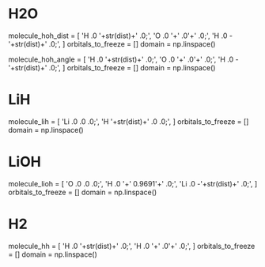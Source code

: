 # H2O
molecule_hoh_dist = [
  'H .0 '+str(dist)+' .0;',
  'O .0 '+' .0'+' .0;',
  'H .0 -'+str(dist)+' .0;',
]
orbitals_to_freeze = []
domain = np.linspace()

molecule_hoh_angle = [
  'H .0 '+str(dist)+' .0;',
  'O .0 '+' .0'+' .0;',
  'H .0 -'+str(dist)+' .0;',
]
orbitals_to_freeze = []
domain = np.linspace()

# LiH
molecule_lih = [
  'Li .0 .0 .0;',
  'H '+str(dist)+' .0 .0;',
]
orbitals_to_freeze = []
domain = np.linspace()

# LiOH
molecule_lioh = [
  'O .0 .0 .0;',
  'H .0 '+' 0.9691'+' .0;',
  'Li .0 -'+str(dist)+' .0;',
]
orbitals_to_freeze = []
domain = np.linspace()

# H2
molecule_hh = [
  'H .0 '+str(dist)+' .0;',
  'H .0 '+' .0'+' .0;',
]
orbitals_to_freeze = []
domain = np.linspace()
